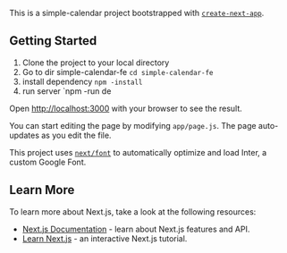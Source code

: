 This is a simple-calendar project bootstrapped with [`create-next-app`](https://github.com/vercel/next.js/tree/canary/packages/create-next-app).

## Getting Started

1. Clone the project to your local directory 
2. Go to dir simple-calendar-fe `cd simple-calendar-fe`
3. install dependency `npm -install`
4. run server `npm -run de

Open [http://localhost:3000](http://localhost:3000) with your browser to see the result.

You can start editing the page by modifying `app/page.js`. The page auto-updates as you edit the file.

This project uses [`next/font`](https://nextjs.org/docs/basic-features/font-optimization) to automatically optimize and load Inter, a custom Google Font.

## Learn More

To learn more about Next.js, take a look at the following resources:

- [Next.js Documentation](https://nextjs.org/docs) - learn about Next.js features and API.
- [Learn Next.js](https://nextjs.org/learn) - an interactive Next.js tutorial.
